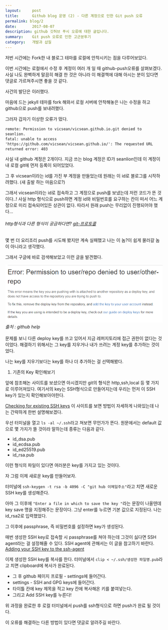 ```yaml
---
layout:     post
title:      Github blog 운영 (2) - 다른 계정으로 인한 Git push 오류 
permalink: blog/2
date:       2017-08-07
description: github 깃허브 푸시 오류에 대한 글입니다.
summary:    Git push 오류로 인한 고군분투기
category: 	개발과 삽질
---
```

저번 시간에는 Fork한 내 블로그 테마를 로컬에 안착시키는 점을 다루어보았다. 

이번 시간에는 로컬에서 수정 후 계정이 여러 개 일 때 github-push오류를 살펴보겠다. 사실 나도 완벽하게 말끔히 해결 한 것은 아니라 이 해결책에 대해 아시는 분이 있다면 댓글로 가르쳐주시면 좋을 것 같다. 

사건의 발단은 이러했다.

마음에 드는 jekyll 테마를 fork 해와서 로컬 서버에 안착해놓은 나는 수정을 하고 github으로 push를 보내려했다.

그러자 갑자기 이상한 오류가 떴다.
```
remote: Permission to vicsean/vicsean.github.io.git denied to seanlion.
fatal: unable to access 'https://github.com/vicsean/vicsean.github.io/': The requested URL returned error: 403
```

사실 내 github 계정은 2개이다. 
지금 쓰는 blog 계정은 ID가 seanlion인데 이 계정이 내 로컬 git에 먼저 등록이 되어있었다.

그 후 vicsean이라는 id를 가진 부 계정을 만들었는데 원래는 이 id로 블로그를 시작하려했다. (새 출발 하는 마음으로?)
 
그래서 vicsean이라는 id로 접속하고 그 계정으로 push를 보냈는데 저런 코드가 뜬 것이다..! 사실 http 형식으로 push하면 계정 id와 비밀번호를 요구하는 칸이 떠서 어느 계정으로 미리 접속되어있든 상관이 없다. 따라서 원래 push는 무리없이 진행되어야 했다... 

###### http형식과 다른 형식이 궁금하다면?  [git-프로토콜](https://git-scm.com/book/ko/v1/Git-%EC%84%9C%EB%B2%84-%ED%94%84%EB%A1%9C%ED%86%A0%EC%BD%9C)

몇 번 더 요리조리 push를 시도해 봤지만 계속 실패했고 나는 이 놈?이 쉽게 물러갈 놈이 아니라고 생각했다.

그래서 구글에 바로 검색해보았고 이런 글을 발견했다. 
<br>

<img src ="/images/github_pusherror.PNG" alt ="alt text" width="750" height=""/>

<div class ="align-center"><em>출처 : github help</em></div>

<br>
문제를 보니 다른 deploy key를 쓰고 있어서 지금 레퍼지토리에 접근 권한이 없다는 것이었다. 해결하기 위해서는 그 key를 지우거나 내가 쓰려는 계정 key를 추가하는 것이었다. 

나는 key를 지우기보다는 key를 하나 더 추가하는 걸 선택해봤다.

1. 기존의 Key 확인해보기

앞에 참조해논 사이트를 보셨으면 아시겠지만 git의 형식은 http,ssh,local 등 몇 가지로 이루어져있다. 
여기서의 key는 SSH형식으로 만들어지는데 우리는 먼저 이 SSH key가 있는지 확인해보아야한다. 

[Checking for existing SSH keys](https://help.github.com/articles/checking-for-existing-ssh-keys/) 이 사이트를 보면 방법이 자세하게 나와있는데 나는 간략하게 한번 설명해보겠다. 

우선 터미널을 열고 `ls -al ~/.ssh`라고 쳐보면 무언가가 뜬다.
원문에서는 default 값으로 몇 가지가 뜰 것이라 말하는데 종류는 다음과 같다.
- id_dsa.pub
- id_ecdsa.pub
- id_ed25519.pub
- id_rsa.pub

이런 형식의 파일이 있다면 여러분은 key를 가지고 있는 것이다.


자 그럼 이제 새로운 key를 만들어보자.

터미널에 `ssh-keygen -t rsa -b 4096 -C "git hub 이메일주소"`라고 치면 새로운 SSH key를 생성해준다.

아마 그 이후에 ```"Enter a file in which to save the key "```라는 문장이 나올텐데 key save 명을 지정해주는 문장이다. 
그냥 enter를 누르면 기본 값으로 지정된다. 나는 id_rsa2로 입력했었다. 

그 이후에 passphrase, 즉 비밀번호를 설정하면 key가 생성된다.

매번 생성한 SSH key로 접속할 시 passphrase를 쳐야 하는데 그것이 싫다면 SSH agent라는 걸 설정해줄 수 있다. 
SSH agent에 관해서는 이 글을 참고하기 바란다. [Adding your SSH key to the ssh-agent](https://help.github.com/articles/generating-a-new-ssh-key-and-adding-it-to-the-ssh-agent/)

이제 생성한 SSH key를 복사를 한다. 터미널에서 `clip < ~/.ssh/생성한 파일명.pub`라고 치면 clipboard에 복사가 완료된다.
- 그 후 github 페이지 프로필 - settings에 들어간다.
- settings - SSH and GPG keys에 들어간다.
- 타이틀 칸에 key 제목을 적고 key 칸에 복사해온 키를 붙여넣는다.
- 그리고 Add SSH key를 누른다!


위 과정을 완료한 후 로컬 터미널에서 push를 ssh형식으로 하면 push가 완료 될 것이다. 

이 오류를 해결하는 다른 방법이 있다면 댓글로 알려주길 바란다. 
